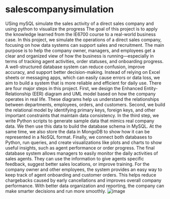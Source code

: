 # salescompanysimulation
USing mySQL simulate the sales activity of a direct sales company and using python to visualize the progress 
The goal of this project is to apply the knowledge learned from the IE6700 course to a real-world business case. In this project, we simulate the operations of a direct sales company, focusing on how data systems can support sales and recruitment. The main purpose is to help the company owner, managers, and employees get a clear and organized view of how the business is running—especially in terms of tracking agent activities, order statuses, and onboarding progress. A well-structured database system can reduce confusion, improve accuracy, and support better decision-making. Instead of relying on Excel sheets or messaging apps, which can easily cause errors or data loss, we aim to build a system that is more reliable and efficient for daily use.
There are four major steps in this project. First, we design the Enhanced Entity-Relationship (EER) diagram and UML model based on how the company operates in real life. These diagrams help us understand the relationships between departments, employees, orders, and customers. Second, we build the relational model by identifying primary keys, foreign keys, and other important constraints that maintain data consistency. In the third step, we write Python scripts to generate sample data that mimics real company data. We then use this data to build the database schema in MySQL. At the same time, we also store the data in MongoDB to show how it can be represented in a NoSQL format. Finally, we connect both databases to Python, run queries, and create visualizations like plots and charts to show useful insights, such as agent performance or order progress.
The final database system allows managers to easily monitor the daily activities of sales agents. They can use the information to give agents specific feedback, suggest better sales locations, or improve training. For the company owner and other employees, the system provides an easy way to keep track of agent onboarding and customer orders. This helps reduce chargebacks caused by early cancellations and improves overall company performance. With better data organization and reporting, the company can make smarter decisions and run more smoothly.
![image](https://github.com/user-attachments/assets/5a642e8c-eb20-470e-8a17-f5d5d955936f)
